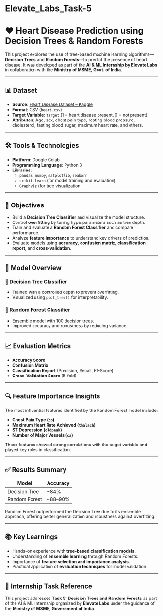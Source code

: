 # Elevate_Labs_Task-5

# ❤️ Heart Disease Prediction using Decision Trees & Random Forests

This project explores the use of tree-based machine learning algorithms—**Decision Trees** and **Random Forests**—to predict the presence of heart disease. It was developed as part of the **AI & ML Internship by Elevate Labs** in collaboration with the **Ministry of MSME, Govt. of India**.

---

## 📊 Dataset

- **Source**: [Heart Disease Dataset – Kaggle](https://www.kaggle.com/datasets/johnsmith88/heart-disease-dataset)
- **Format**: CSV (`heart.csv`)
- **Target Variable**: `target` (1 = heart disease present, 0 = not present)
- **Attributes**: Age, sex, chest pain type, resting blood pressure, cholesterol, fasting blood sugar, maximum heart rate, and others.

---

## 🛠️ Tools & Technologies

- **Platform**: Google Colab
- **Programming Language**: Python 3
- **Libraries**:
  - `pandas`, `numpy`, `matplotlib`, `seaborn`
  - `scikit-learn` (for model training and evaluation)
  - `Graphviz` (for tree visualization)

---

## 🎯 Objectives

- Build a **Decision Tree Classifier** and visualize the model structure.
- Control **overfitting** by tuning hyperparameters such as tree depth.
- Train and evaluate a **Random Forest Classifier** and compare performance.
- Analyze **feature importance** to understand key drivers of prediction.
- Evaluate models using **accuracy**, **confusion matrix**, **classification report**, and **cross-validation**.

---

## 🧠 Model Overview

### 🔹 Decision Tree Classifier
- Trained with a controlled depth to prevent overfitting.
- Visualized using `plot_tree()` for interpretability.

### 🔹 Random Forest Classifier
- Ensemble model with 100 decision trees.
- Improved accuracy and robustness by reducing variance.

---

## 📈 Evaluation Metrics

- **Accuracy Score**
- **Confusion Matrix**
- **Classification Report** (Precision, Recall, F1-Score)
- **Cross-Validation Score** (5-fold)

---

## 🔍 Feature Importance Insights

The most influential features identified by the Random Forest model include:

- **Chest Pain Type (`cp`)**
- **Maximum Heart Rate Achieved (`thalach`)**
- **ST Depression (`oldpeak`)**
- **Number of Major Vessels (`ca`)**

These features showed strong correlations with the target variable and played key roles in classification.

---

## ✅ Results Summary

| Model            | Accuracy |
|------------------|----------|
| Decision Tree    | ~84%     |
| Random Forest    | ~88–90%  |

Random Forest outperformed the Decision Tree due to its ensemble approach, offering better generalization and robustness against overfitting.

---

## 📚 Key Learnings

- Hands-on experience with **tree-based classification models**.
- Understanding of **ensemble learning** through Random Forests.
- Importance of **feature selection and importance analysis**.
- Practical application of **evaluation techniques** for model validation.

---

## 📌 Internship Task Reference

This project addresses **Task 5: Decision Trees and Random Forests** as part of the AI & ML Internship organized by **Elevate Labs** under the guidance of the **Ministry of MSME, Government of India**.

